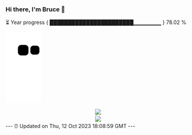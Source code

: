 ### Hi there, I'm Bruce 👋
⏳ Year progress { ███████████████████████▁▁▁▁▁▁▁ } 78.02 %

![](https://raw.githubusercontent.com/Swiftie13st/Swiftie13st/main/assets/github-contribution-grid-snake.svg)


<div align="center"> <img src="https://metrics.lecoq.io/Swiftie13st?template=classic&config.timezone=Asia%2FShanghai"> </div>

<div align="center"> <img src="https://github-readme-streak-stats.herokuapp.com/?user=Swiftie13st" /> </div>
---
⏰ Updated on Thu, 12 Oct 2023 18:08:59 GMT
---

